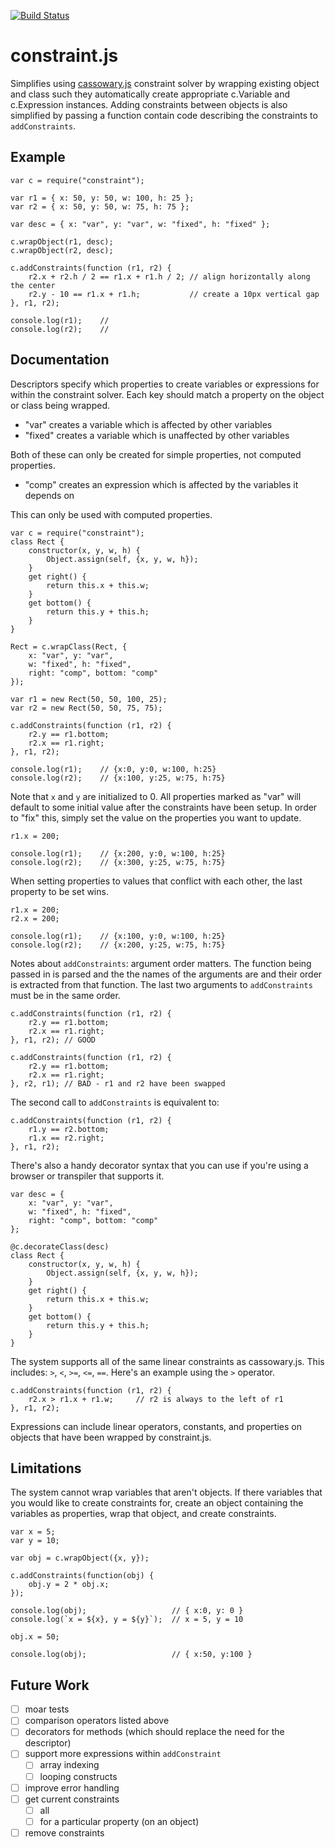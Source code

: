 [![Build Status](https://travis-ci.org/kevinb7/constraint.js.svg?branch=master)](https://travis-ci.org/kevinb7/constraint.js)
# constraint.js

Simplifies using [cassowary.js](https://github.com/slightlyoff/cassowary.js/)
constraint solver by wrapping existing object and class such they automatically 
create appropriate c.Variable and c.Expression instances.  Adding constraints 
between objects is also simplified by passing a function contain code describing 
the constraints to ```addConstraints```.

## Example
    var c = require("constraint");
    
    var r1 = { x: 50, y: 50, w: 100, h: 25 };
    var r2 = { x: 50, y: 50, w: 75, h: 75 };
    
    var desc = { x: "var", y: "var", w: "fixed", h: "fixed" };
    
    c.wrapObject(r1, desc);
    c.wrapObject(r2, desc);
    
    c.addConstraints(function (r1, r2) {
        r2.x + r2.h / 2 == r1.x + r1.h / 2; // align horizontally along the center
        r2.y - 10 == r1.x + r1.h;           // create a 10px vertical gap
    }, r1, r2);
        
    console.log(r1);    // 
    console.log(r2);    //

## Documentation
Descriptors specify which properties to create variables or expressions for 
within the constraint solver.  Each key should match a property on the object
or class being wrapped.
  
- "var" creates a variable which is affected by other variables
- "fixed" creates a variable which is unaffected by other variables

Both of these can only be created for simple properties, not computed properties.

- "comp" creates an expression which is affected by the variables it depends on

This can only be used with computed properties.

    var c = require("constraint");
    class Rect {
        constructor(x, y, w, h) {
            Object.assign(self, {x, y, w, h});
        }
        get right() {
            return this.x + this.w;
        }
        get bottom() {
            return this.y + this.h;
        }
    }

    Rect = c.wrapClass(Rect, { 
        x: "var", y: "var", 
        w: "fixed", h: "fixed", 
        right: "comp", bottom: "comp" 
    });
    
    var r1 = new Rect(50, 50, 100, 25);
    var r2 = new Rect(50, 50, 75, 75);
    
    c.addConstraints(function (r1, r2) {
        r2.y == r1.bottom;
        r2.x == r1.right;
    }, r1, r2);
    
    console.log(r1);    // {x:0, y:0, w:100, h:25}
    console.log(r2);    // {x:100, y:25, w:75, h:75}
    
Note that `x` and `y` are initialized to 0.  All properties marked as "var" will
default to some initial value after the constraints have been setup.  In order
to "fix" this, simply set the value on the properties you want to update.

    r1.x = 200;
    
    console.log(r1);    // {x:200, y:0, w:100, h:25}
    console.log(r2);    // {x:300, y:25, w:75, h:75}
    
When setting properties to values that conflict with each other, the last 
property to be set wins.

    r1.x = 200;
    r2.x = 200;
        
    console.log(r1);    // {x:100, y:0, w:100, h:25}
    console.log(r2);    // {x:200, y:25, w:75, h:75}

Notes about `addConstraints`: argument order matters.  The function being 
passed in is parsed and the the names of the arguments are and their order is
extracted from that function.  The last two arguments to `addConstraints` 
must be in the same order.

    c.addConstraints(function (r1, r2) {
        r2.y == r1.bottom;
        r2.x == r1.right;
    }, r1, r2); // GOOD
    
    c.addConstraints(function (r1, r2) {
        r2.y == r1.bottom;
        r2.x == r1.right;
    }, r2, r1); // BAD - r1 and r2 have been swapped
    
The second call to `addConstraints` is equivalent to:

    c.addConstraints(function (r1, r2) {
        r1.y == r2.bottom;
        r1.x == r2.right;
    }, r1, r2);
    
There's also a handy decorator syntax that you can use if you're using a browser
or transpiler that supports it.

    var desc = { 
        x: "var", y: "var", 
        w: "fixed", h: "fixed", 
        right: "comp", bottom: "comp" 
    };
    
    @c.decorateClass(desc)
    class Rect {
        constructor(x, y, w, h) {
            Object.assign(self, {x, y, w, h});
        }
        get right() {
            return this.x + this.w;
        }
        get bottom() {
            return this.y + this.h;
        }
    }

The system supports all of the same linear constraints as cassowary.js.  This
includes: `>`, `<`, `>=`, `<=`, `==`.  Here's an example using the `>` operator.

    c.addConstraints(function (r1, r2) {
        r2.x > r1.x + r1.w;     // r2 is always to the left of r1
    }, r1, r2);
    
Expressions can include linear operators, constants, and properties on objects
that have been wrapped by constraint.js.  

## Limitations

The system cannot wrap variables that aren't objects.  If there variables that
you would like to create constraints for, create an object containing the 
variables as properties, wrap that object, and create constraints.

    var x = 5;
    var y = 10;
    
    var obj = c.wrapObject({x, y});
    
    c.addConstraints(function(obj) {
        obj.y = 2 * obj.x;
    });
    
    console.log(obj);                   // { x:0, y: 0 }
    console.log(`x = ${x}, y = ${y}`);  // x = 5, y = 10
    
    obj.x = 50;
    
    console.log(obj);                   // { x:50, y:100 }

## Future Work

- [ ] moar tests
- [ ] comparison operators listed above
- [ ] decorators for methods (which should replace the need for the descriptor)
- [ ] support more expressions within `addConstraint`
  - [ ] array indexing
  - [ ] looping constructs
- [ ] improve error handling
- [ ] get current constraints
  - [ ] all
  - [ ] for a particular property (on an object)
- [ ] remove constraints
